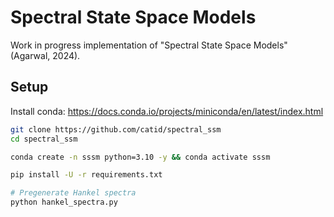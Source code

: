 # Spectral State Space Models

Work in progress implementation of "Spectral State Space Models" (Agarwal, 2024).

## Setup

Install conda: https://docs.conda.io/projects/miniconda/en/latest/index.html

```bash
git clone https://github.com/catid/spectral_ssm
cd spectral_ssm

conda create -n sssm python=3.10 -y && conda activate sssm

pip install -U -r requirements.txt

# Pregenerate Hankel spectra
python hankel_spectra.py
```

